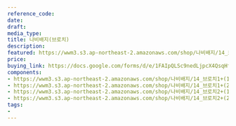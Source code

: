 ```yaml
---
reference_code: 
date: 
draft: 
media_type: 
title: 나비배지(브로치)
description: 
featured: https://wwm3.s3.ap-northeast-2.amazonaws.com/shop/나비배지/14_브로치1+(1)r.jpg
price: 
buying_link: https://docs.google.com/forms/d/e/1FAIpQLSc9nedLjpcX4QsqHfsDClSUvnY_z8JjKZMrkfDJmnqozNUliA/viewform
components:
- https://wwm3.s3.ap-northeast-2.amazonaws.com/shop/나비배지/14_브로치1+(1)r.jpg
- https://wwm3.s3.ap-northeast-2.amazonaws.com/shop/나비배지/14_브로치1+(2)r.jpg
- https://wwm3.s3.ap-northeast-2.amazonaws.com/shop/나비배지/14_브로치2+(1)r.jpg
- https://wwm3.s3.ap-northeast-2.amazonaws.com/shop/나비배지/14_브로치2+(2)r.jpg
tags:
- 
---
```

